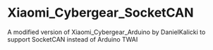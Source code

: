 # Xiaomi_Cybergear_SocketCAN
A modified version of Xiaomi_Cybergear_Arduino by DanielKalicki to support SocketCAN instead of Arduino TWAI
